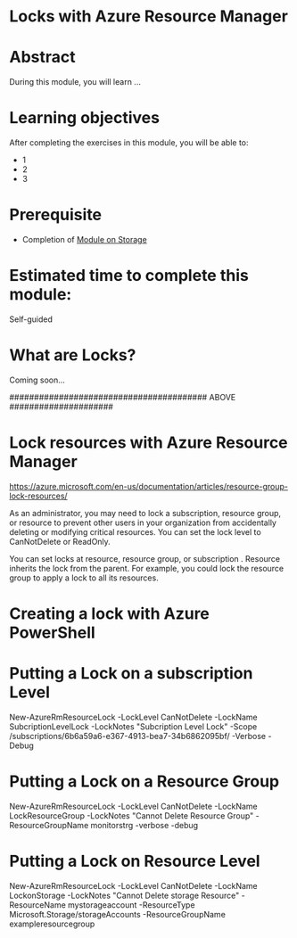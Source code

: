 # Locks with Azure Resource Manager

# Abstract

During this module, you will learn ...

# Learning objectives
After completing the exercises in this module, you will be able to:
* 1
* 2
* 3

# Prerequisite 
* Completion of [Module on Storage](https://github.com/Azure/onboarding-guidance/tree/master/windows/Module%20I)

# Estimated time to complete this module:
Self-guided

# What are Locks?
Coming soon...

######################################## ABOVE #####################

# Lock resources with Azure Resource Manager

https://azure.microsoft.com/en-us/documentation/articles/resource-group-lock-resources/ 


As an administrator, you may need to lock a subscription, resource group, or resource to prevent other users in your organization from accidentally deleting or modifying critical resources.
You can set the lock level to CanNotDelete or ReadOnly.

You can set locks at resource, resource group, or subscription . 
Resource inherits the lock from the parent. For example, you could lock the resource group to apply a lock to all its resources.

# Creating a lock with Azure PowerShell


# Putting a Lock on a subscription Level 

New-AzureRmResourceLock -LockLevel CanNotDelete -LockName SubcriptionLevelLock -LockNotes "Subcription Level Lock" -Scope /subscriptions/6b6a59a6-e367-4913-bea7-34b6862095bf/ -Verbose -Debug

# Putting a Lock on a Resource Group 

New-AzureRmResourceLock -LockLevel CanNotDelete -LockName LockResourceGroup -LockNotes "Cannot Delete Resource Group" -ResourceGroupName monitorstrg -verbose -debug 

# Putting a Lock on Resource Level

New-AzureRmResourceLock -LockLevel CanNotDelete -LockName LockonStorage -LockNotes "Cannot Delete storage Resource" -ResourceName mystorageaccount -ResourceType Microsoft.Storage/storageAccounts -ResourceGroupName exampleresourcegroup
